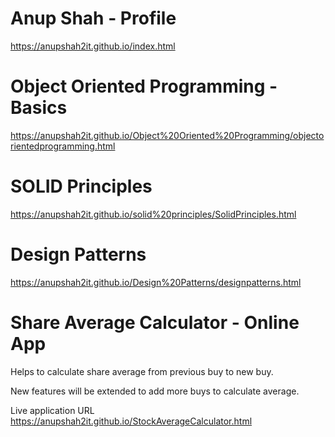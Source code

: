 # Anup Shah - Profile
https://anupshah2it.github.io/index.html

# Object Oriented Programming - Basics
https://anupshah2it.github.io/Object%20Oriented%20Programming/objectorientedprogramming.html

# SOLID Principles
https://anupshah2it.github.io/solid%20principles/SolidPrinciples.html

# Design Patterns
https://anupshah2it.github.io/Design%20Patterns/designpatterns.html

# Share Average Calculator - Online App

Helps to calculate share average from previous buy to new buy.

New features will be extended to add more buys to calculate average.

Live application URL
https://anupshah2it.github.io/StockAverageCalculator.html
